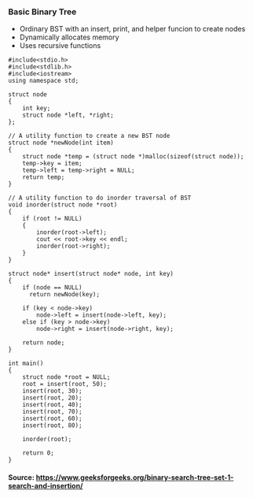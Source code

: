 ### Basic Binary Tree
- Ordinary BST with an insert, print, and helper funcion to create nodes
- Dynamically allocates memory
- Uses recursive functions

```
#include<stdio.h> 
#include<stdlib.h> 
#include<iostream>
using namespace std;
   
struct node 
{ 
    int key; 
    struct node *left, *right; 
}; 
   
// A utility function to create a new BST node 
struct node *newNode(int item) 
{ 
    struct node *temp = (struct node *)malloc(sizeof(struct node)); 
    temp->key = item; 
    temp->left = temp->right = NULL; 
    return temp; 
} 
   
// A utility function to do inorder traversal of BST 
void inorder(struct node *root) 
{ 
    if (root != NULL) 
    { 
        inorder(root->left); 
        cout << root->key << endl; 
        inorder(root->right); 
    } 
} 
   
struct node* insert(struct node* node, int key) 
{ 
    if (node == NULL) 
      return newNode(key); 
  
    if (key < node->key) 
        node->left = insert(node->left, key); 
    else if (key > node->key) 
        node->right = insert(node->right, key);    
  
    return node; 
} 
 
int main() 
{ 
    struct node *root = NULL; 
    root = insert(root, 50); 
    insert(root, 30); 
    insert(root, 20); 
    insert(root, 40); 
    insert(root, 70); 
    insert(root, 60); 
    insert(root, 80); 
   
    inorder(root); 
   
    return 0; 
} 
```

#### Source: https://www.geeksforgeeks.org/binary-search-tree-set-1-search-and-insertion/
